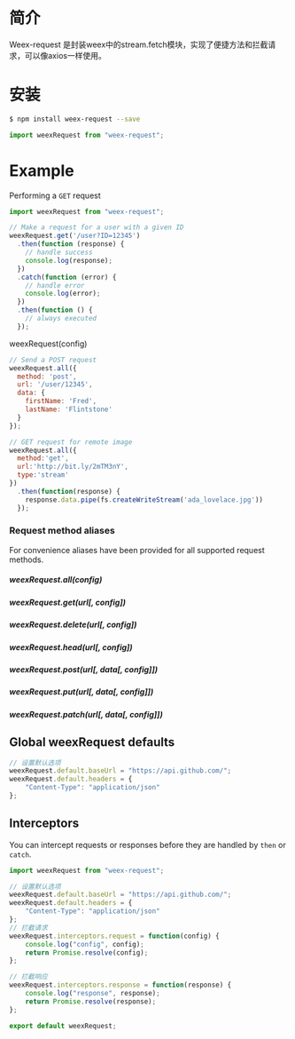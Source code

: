 # 简介

Weex-request 是封装weex中的stream.fetch模块，实现了便捷方法和拦截请求，可以像axios一样使用。

# 安装

```bash
$ npm install weex-request --save
```

```javascript
import weexRequest from "weex-request";
```

# Example

Performing a `GET` request

```javascript
import weexRequest from "weex-request";

// Make a request for a user with a given ID
weexRequest.get('/user?ID=12345')
  .then(function (response) {
    // handle success
    console.log(response);
  })
  .catch(function (error) {
    // handle error
    console.log(error);
  })
  .then(function () {
    // always executed
  });
```



weexRequest(config)

```javascript
// Send a POST request
weexRequest.all({
  method: 'post',
  url: '/user/12345',
  data: {
    firstName: 'Fred',
    lastName: 'Flintstone'
  }
});

// GET request for remote image
weexRequest.all({
  method:'get',
  url:'http://bit.ly/2mTM3nY',
  type:'stream'
})
  .then(function(response) {
    response.data.pipe(fs.createWriteStream('ada_lovelace.jpg'))
  });
```

### Request method aliases

For convenience aliases have been provided for all supported request methods.

##### weexRequest.all(config)

##### weexRequest.get(url[, config])

##### weexRequest.delete(url[, config])

##### weexRequest.head(url[, config])

##### weexRequest.post(url[, data[, config]])

##### weexRequest.put(url[, data[, config]])

##### weexRequest.patch(url[, data[, config]])



## Global weexRequest defaults

```javascript
// 设置默认选项
weexRequest.default.baseUrl = "https://api.github.com/";
weexRequest.default.headers = {
    "Content-Type": "application/json"
};
```



## Interceptors

You can intercept requests or responses before they are handled by `then` or `catch`.


```javascript
import weexRequest from "weex-request";

// 设置默认选项
weexRequest.default.baseUrl = "https://api.github.com/";
weexRequest.default.headers = {
    "Content-Type": "application/json"
};
// 拦截请求
weexRequest.interceptors.request = function(config) {
    console.log("config", config);
    return Promise.resolve(config);
};

// 拦截响应
weexRequest.interceptors.response = function(response) {
    console.log("response", response);
    return Promise.resolve(response);
};

export default weexRequest;
```